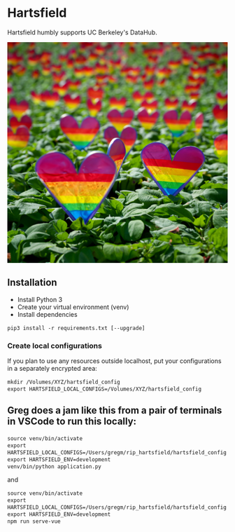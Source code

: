 # Hartsfield

Hartsfield humbly supports UC Berkeley's DataHub.

![Hartsfield, re-imagined as a field of hearts.](src/assets/hEartsfield.png)

## Installation

* Install Python 3
* Create your virtual environment (venv)
* Install dependencies

```
pip3 install -r requirements.txt [--upgrade]
```



### Create local configurations

If you plan to use any resources outside localhost, put your configurations in a separately encrypted area:

```
mkdir /Volumes/XYZ/hartsfield_config
export HARTSFIELD_LOCAL_CONFIGS=/Volumes/XYZ/hartsfield_config
```

## Greg does a jam like this from a pair of terminals in VSCode to run this locally:

```
source venv/bin/activate
export HARTSFIELD_LOCAL_CONFIGS=/Users/gregm/rip_hartsfield/hartsfield_config
export HARTSFIELD_ENV=development
venv/bin/python application.py
```
and
```
source venv/bin/activate
export HARTSFIELD_LOCAL_CONFIGS=/Users/gregm/rip_hartsfield/hartsfield_config
export HARTSFIELD_ENV=development
npm run serve-vue
```
